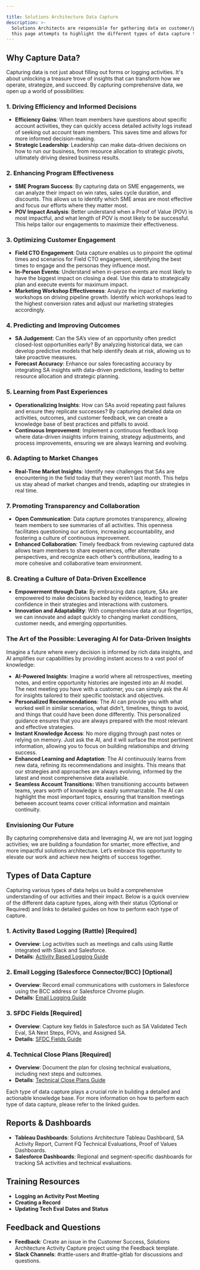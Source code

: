 ```yaml
---

title: Solutions Architecture Data Capture
description: >-
  Solutions Architects are responsible for gathering data on customer/prospect opportunities in a number of different ways,
  this page attempts to highlight the different types of data capture that is required and where to find more information on each.
---
```


## Why Capture Data?

Capturing data is not just about filling out forms or logging activities. It's about unlocking a treasure trove of insights that can transform how we operate, strategize, and succeed. By capturing comprehensive data, we open up a world of possibilities:

### 1. **Driving Efficiency and Informed Decisions**

- **Efficiency Gains**: When team members have questions about specific account activities, they can quickly access detailed activity logs instead of seeking out account team members. This saves time and allows for more informed decision-making.
- **Strategic Leadership**: Leadership can make data-driven decisions on how to run our business, from resource allocation to strategic pivots, ultimately driving desired business results.

### 2. **Enhancing Program Effectiveness**

- **SME Program Success**: By capturing data on SME engagements, we can analyze their impact on win rates, sales cycle duration, and discounts. This allows us to identify which SME areas are most effective and focus our efforts where they matter most.
- **POV Impact Analysis**: Better understand when a Proof of Value (POV) is most impactful, and what length of POV is most likely to be successful. This helps tailor our engagements to maximize their effectiveness.

### 3. **Optimizing Customer Engagement**

- **Field CTO Engagement**: Data capture enables us to pinpoint the optimal times and scenarios for Field CTO engagement, identifying the best times to engage and the personas they influence most.
- **In-Person Events**: Understand when in-person events are most likely to have the biggest impact on closing a deal. Use this data to strategically plan and execute events for maximum impact.
- **Marketing Workshop Effectiveness**: Analyze the impact of marketing workshops on driving pipeline growth. Identify which workshops lead to the highest conversion rates and adjust our marketing strategies accordingly.

### 4. **Predicting and Improving Outcomes**

- **SA Judgement**: Can the SA’s view of an opportunity often predict closed-lost opportunities early? By analyzing historical data, we can develop predictive models that help identify deals at risk, allowing us to take proactive measures.
- **Forecast Accuracy**: Enhance our sales forecasting accuracy by integrating SA insights with data-driven predictions, leading to better resource allocation and strategic planning.

### 5. **Learning from Past Experiences**

- **Operationalizing Insights**: How can SAs avoid repeating past failures and ensure they replicate successes? By capturing detailed data on activities, outcomes, and customer feedback, we can create a knowledge base of best practices and pitfalls to avoid.
- **Continuous Improvement**: Implement a continuous feedback loop where data-driven insights inform training, strategy adjustments, and process improvements, ensuring we are always learning and evolving.

### 6. **Adapting to Market Changes**

- **Real-Time Market Insights**: Identify new challenges that SAs are encountering in the field today that they weren’t last month. This helps us stay ahead of market changes and trends, adapting our strategies in real time.

### 7. **Promoting Transparency and Collaboration**

- **Open Communication**: Data capture promotes transparency, allowing team members to see summaries of all activities. This openness facilitates questioning our actions, increasing accountability, and fostering a culture of continuous improvement.
- **Enhanced Collaboration**: Timely feedback from reviewing captured data allows team members to share experiences, offer alternate perspectives, and recognize each other’s contributions, leading to a more cohesive and collaborative team environment.

### 8. **Creating a Culture of Data-Driven Excellence**

- **Empowerment through Data**: By embracing data capture, SAs are empowered to make decisions backed by evidence, leading to greater confidence in their strategies and interactions with customers.
- **Innovation and Adaptability**: With comprehensive data at our fingertips, we can innovate and adapt quickly to changing market conditions, customer needs, and emerging opportunities.

### The Art of the Possible: Leveraging AI for Data-Driven Insights

Imagine a future where every decision is informed by rich data insights, and AI amplifies our capabilities by providing instant access to a vast pool of knowledge:

- **AI-Powered Insights**: Imagine a world where all retrospectives, meeting notes, and entire opportunity histories are ingested into an AI model. The next meeting you have with a customer, you can simply ask the AI for insights tailored to their specific toolstack and objectives.
- **Personalized Recommendations**: The AI can provide you with what worked well in similar scenarios, what didn’t, timelines, things to avoid, and things that could have been done differently. This personalized guidance ensures that you are always prepared with the most relevant and effective strategies.
- **Instant Knowledge Access**: No more digging through past notes or relying on memory. Just ask the AI, and it will surface the most pertinent information, allowing you to focus on building relationships and driving success.
- **Enhanced Learning and Adaptation**: The AI continuously learns from new data, refining its recommendations and insights. This means that our strategies and approaches are always evolving, informed by the latest and most comprehensive data available.
- **Seamless Account Transitions:** When transitioning accounts between teams, years worth of knowledge is easily summarizable. The AI can highlight the most important topics, ensuring that transition meetings between account teams cover critical information and maintain continuity.

### Envisioning Our Future

By capturing comprehensive data and leveraging AI, we are not just logging activities; we are building a foundation for smarter, more effective, and more impactful solutions architecture. Let’s embrace this opportunity to elevate our work and achieve new heights of success together.

## Types of Data Capture

Capturing various types of data helps us build a comprehensive understanding of our activities and their impact. Below is a quick overview of the different data capture types, along with their status (Optional or Required) and links to detailed guides on how to perform each type of capture.

### 1. **Activity Based Logging (Rattle) [Required]**

- **Overview**: Log activities such as meetings and calls using Rattle integrated with Slack and Salesforce.
- **Details**: [Activity Based Logging Guide](/handbook/solutions-architects/processes/activity-capture/activity-logging)
  
### 2. **Email Logging (Salesforce Connector/BCC) [Optional]**

- **Overview**: Record email communications with customers in Salesforce using the BCC address or Salesforce Chrome plugin.
- **Details**: [Email Logging Guide](/handbook/solutions-architects/processes/activity-capture/email-logging)

### 3. **SFDC Fields [Required]**

- **Overview**: Capture key fields in Salesforce such as SA Validated Tech Eval, SA Next Steps, POVs, and Assigned SA.
- **Details**: [SFDC Fields Guide](/handbook/solutions-architects/processes/activity-capture/sfdc-logging)

### 4. **Technical Close Plans [Required]**

- **Overview**: Document the plan for closing technical evaluations, including next steps and outcomes.
- **Details**: [Technical Close Plans Guide](/handbook/solutions-architects/processes/activity-capture/tech-close-plans)

Each type of data capture plays a crucial role in building a detailed and actionable knowledge base. For more information on how to perform each type of data capture, please refer to the linked guides.

## Reports & Dashboards

- **Tableau Dashboards**: Solutions Architecture Tableau Dashboard, SA Activity Report, Current FQ Technical Evaluations, Proof of Values Dashboards.
- **Salesforce Dashboards**: Regional and segment-specific dashboards for tracking SA activities and technical evaluations.

## Training Resources

- **Logging an Activity Post Meeting**
- **Creating a Record**
- **Updating Tech Eval Dates and Status**

## Feedback and Questions

- **Feedback**: Create an issue in the Customer Success, Solutions Architecture Activity Capture project using the Feedback template.
- **Slack Channels**: #rattle-users and #rattle-gitlab for discussions and questions.